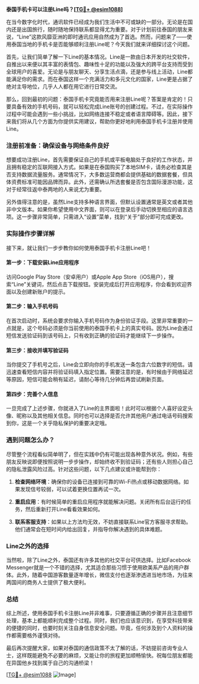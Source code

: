 **泰国手机卡可以注册Line吗？[[TG💪+ @esim1088](https://t.me/s/esim1088)]**

在当今数字化时代，通讯软件已经成为我们生活中不可或缺的一部分。无论是在国内还是出国旅行，随时随地保持联系都显得尤为重要。对于计划前往泰国的朋友来说，“Line”这款风靡亚洲的即时通讯应用自然成为了首选。然而，问题来了——使用泰国当地的手机卡是否能够顺利注册Line呢？今天我们就来详细探讨这个问题。

首先，让我们简单了解一下Line的基本情况。Line是一款由日本开发的社交软件，自推出以来便以其丰富的表情包、趣味性十足的功能以及强大的跨平台支持而受到全球用户的喜爱。无论是与朋友聊天、分享生活点滴，还是参与线上活动，Line都能满足你的需求。而在泰国这样一个充满活力和多元文化的国家，Line更是占据了绝对主导地位，几乎人人都在用它进行日常交流。

那么，回到最初的问题：泰国手机卡究竟能否用来注册Line呢？答案是肯定的！只要具备有效的手机号码，就可以轻松完成Line账号的创建过程。不过，在实际操作过程中可能会遇到一些小挑战，比如网络连接不稳定或者语言障碍等。因此，接下来我们将从几个方面为你提供实用建议，帮助你更好地利用泰国手机卡注册并使用Line。

### 注册前准备：确保设备与网络条件良好

想要成功注册Line，首先需要保证自己的手机或平板电脑处于良好的工作状态，并且拥有稳定的互联网接入方式。如果是在泰国购买了本地SIM卡，请务必检查其是否支持数据流量服务。通常情况下，大多数运营商都会提供基础的数据套餐，但具体资费标准可能因品牌而异。此外，还需确认所选套餐是否包含国际漫游功能，这对于经常往返中泰两地的人来说尤为重要。

另外值得注意的是，虽然Line支持多种语言界面，但默认设置通常是英文或者其他非中文版本。如果你希望使用中文界面，则可以在登录后手动切换至相应的语言选项。这一步骤非常简单，只需进入“设置”菜单，找到“关于”部分即可完成更改。

### 实际操作步骤详解

接下来，就让我们一步步教你如何使用泰国手机卡注册Line吧！

#### 第一步：下载安装Line应用程序
访问Google Play Store（安卓用户）或Apple App Store（iOS用户），搜索“Line”关键词，然后点击下载按钮。安装完成后打开应用程序，你会看到欢迎界面以及创建新账户的提示。

#### 第二步：输入手机号码
在首次启动时，系统会要求你输入手机号码作为身份验证手段。这里非常重要的一点就是，这个号码必须是你当前使用的泰国手机卡上的真实号码。因为Line会通过短信发送验证码到该号码上，只有收到正确的验证码才能继续下一步操作。

#### 第三步：接收并填写验证码
当你提交了手机号之后，Line会立即向你的手机发送一条包含六位数字的短信。请迅速查看短信内容并将验证码填入指定位置。需要注意的是，有时候由于网络延迟等原因，短信可能会稍有延迟，请耐心等待几分钟后再尝试刷新页面。

#### 第四步：完善个人信息
一旦完成了上述步骤，你就进入了Line的主界面啦！此时可以根据个人喜好设定头像、昵称以及其他相关信息。同时也可以选择是否允许其他用户通过电话号码搜索到你，这是一个关乎隐私保护的重要决定哦。

### 遇到问题怎么办？

尽管整个流程看似简单明了，但在实践中仍有可能出现各种意外状况。例如，有些朋友反映说即便按照说明一步步操作，却始终收不到验证码；还有些人则担心自己的隐私泄露风险过高。针对这些问题，以下几点建议或许能帮到你：

1. **检查网络环境**：确保你的设备已连接到可靠的Wi-Fi热点或移动数据网络。如果发现信号较弱，可以试着更换位置再试一次。
   
2. **重启应用**：有时候简单的重启应用程序就能解决问题。关闭所有后台运行的任务，然后重新打开Line看看效果如何。
   
3. **联系客服支持**：如果以上方法均无效，不妨直接联系Line官方客服寻求帮助。他们通常会在短时间内给出回复，并指导你解决遇到的具体难题。

### Line之外的选择

当然啦，除了Line之外，泰国还有许多其他的社交平台可供选择。比如Facebook Messenger就是一个不错的选择，尤其适合那些习惯于使用欧美系产品的用户群体。此外，随着中国游客数量逐年增长，微信支付也逐渐渗透进当地市场，为往来两国间的商务人士提供了极大便利。

### 总结

综上所述，使用泰国手机卡注册Line并非难事，只要遵循正确的步骤并且注意细节处理，基本上都能顺利完成整个过程。同时，我们也应该意识到，在享受科技带来的便捷的同时，也要时刻关注自身信息安全问题。毕竟，任何涉及到个人资料的操作都需要格外谨慎对待。

最后再次提醒大家，如果对泰国的通信政策不太了解的话，不妨提前咨询专业人士，这样既能避免不必要的麻烦，又能让你的旅程更加顺畅愉快。祝每位朋友都能在异国他乡找到属于自己的沟通桥梁！

[[TG💪+ @esim1088](https://t.me/s/esim1088) ![Image](https://i.postimg.cc/4NQfJmqS/Snipaste-2025-05-13-00-14-12.png)]